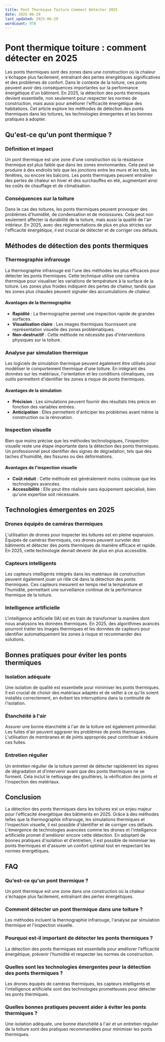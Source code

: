 ```yaml
---
title: Pont Thermique Toiture Comment Détecter 2025
date: 2025-06-29
last_updated: 2025-06-29
wordcount: 978
---
```


# Pont thermique toiture : comment détecter en 2025

Les ponts thermiques sont des zones dans une construction où la chaleur s'échappe plus facilement, entraînant des pertes énergétiques significatives et des problèmes de confort. Dans le contexte de la toiture, ces ponts peuvent avoir des conséquences importantes sur la performance énergétique d'un bâtiment. En 2025, la détection des ponts thermiques devient essentielle, non seulement pour respecter les normes de construction, mais aussi pour améliorer l'efficacité énergétique des habitations. Cet article explore les méthodes de détection des ponts thermiques dans les toitures, les technologies émergentes et les bonnes pratiques à adopter.

## Qu'est-ce qu'un pont thermique ?

### Définition et impact

Un pont thermique est une zone d'une construction où la résistance thermique est plus faible que dans les zones environnantes. Cela peut se produire à des endroits tels que les jonctions entre les murs et les toits, les fenêtres, ou encore les balcons. Les ponts thermiques peuvent entraîner des pertes de chaleur en hiver et des surchauffes en été, augmentant ainsi les coûts de chauffage et de climatisation.

### Conséquences sur la toiture

Dans le cas des toitures, les ponts thermiques peuvent provoquer des problèmes d'humidité, de condensation et de moisissures. Cela peut non seulement affecter la durabilité de la toiture, mais aussi la qualité de l'air intérieur. En 2025, avec des réglementations de plus en plus strictes sur l'efficacité énergétique, il est crucial de détecter et de corriger ces défauts.

## Méthodes de détection des ponts thermiques

### Thermographie infrarouge

La thermographie infrarouge est l'une des méthodes les plus efficaces pour détecter les ponts thermiques. Cette technique utilise une caméra thermique pour visualiser les variations de température à la surface de la toiture. Les zones plus froides indiquent des pertes de chaleur, tandis que les zones plus chaudes peuvent signaler des accumulations de chaleur.

#### Avantages de la thermographie

- **Rapidité** : La thermographie permet une inspection rapide de grandes surfaces.
- **Visualisation claire** : Les images thermiques fournissent une représentation visuelle des zones problématiques.
- **Non-destructif** : Cette méthode ne nécessite pas d'interventions physiques sur la toiture.

### Analyse par simulation thermique

Les logiciels de simulation thermique peuvent également être utilisés pour modéliser le comportement thermique d'une toiture. En intégrant des données sur les matériaux, l'orientation et les conditions climatiques, ces outils permettent d'identifier les zones à risque de ponts thermiques.

#### Avantages de la simulation

- **Précision** : Les simulations peuvent fournir des résultats très précis en fonction des variables entrées.
- **Anticipation** : Elles permettent d'anticiper les problèmes avant même la construction ou la rénovation.

### Inspection visuelle

Bien que moins précise que les méthodes technologiques, l'inspection visuelle reste une étape importante dans la détection des ponts thermiques. Un professionnel peut identifier des signes de dégradation, tels que des taches d'humidité, des fissures ou des déformations.

#### Avantages de l'inspection visuelle

- **Coût réduit** : Cette méthode est généralement moins coûteuse que les technologies avancées.
- **Accessibilité** : Elle peut être réalisée sans équipement spécialisé, bien qu'une expertise soit nécessaire.

## Technologies émergentes en 2025

### Drones équipés de caméras thermiques

L'utilisation de drones pour inspecter les toitures est en pleine expansion. Équipés de caméras thermiques, ces drones peuvent survoler des bâtiments et détecter des ponts thermiques de manière efficace et rapide. En 2025, cette technologie devrait devenir de plus en plus accessible.

### Capteurs intelligents

Les capteurs intelligents intégrés dans les matériaux de construction peuvent également jouer un rôle clé dans la détection des ponts thermiques. Ces capteurs mesurent en temps réel la température et l'humidité, permettant une surveillance continue de la performance thermique de la toiture.

### Intelligence artificielle

L'intelligence artificielle (IA) est en train de transformer la manière dont nous analysons les données thermiques. En 2025, des algorithmes avancés pourront traiter les images thermiques et les données de capteurs pour identifier automatiquement les zones à risque et recommander des solutions.

## Bonnes pratiques pour éviter les ponts thermiques

### Isolation adéquate

Une isolation de qualité est essentielle pour minimiser les ponts thermiques. Il est crucial de choisir des matériaux adaptés et de veiller à ce qu'ils soient installés correctement, en évitant les interruptions dans la continuité de l'isolation.

### Étanchéité à l'air

Assurer une bonne étanchéité à l'air de la toiture est également primordial. Les fuites d'air peuvent aggraver les problèmes de ponts thermiques. L'utilisation de membranes et de joints appropriés peut contribuer à réduire ces fuites.

### Entretien régulier

Un entretien régulier de la toiture permet de détecter rapidement les signes de dégradation et d'intervenir avant que des ponts thermiques ne se forment. Cela inclut le nettoyage des gouttières, la vérification des joints et l'inspection des matériaux.

## Conclusion

La détection des ponts thermiques dans les toitures est un enjeu majeur pour l'efficacité énergétique des bâtiments en 2025. Grâce à des méthodes telles que la thermographie infrarouge, les simulations thermiques et l'inspection visuelle, il est possible d'identifier et de corriger ces défauts. L'émergence de technologies avancées comme les drones et l'intelligence artificielle promet d'améliorer encore cette détection. En adoptant de bonnes pratiques d'isolation et d'entretien, il est possible de minimiser les ponts thermiques et d'assurer un confort optimal tout en respectant les normes énergétiques.

## FAQ

### Qu'est-ce qu'un pont thermique ?

Un pont thermique est une zone dans une construction où la chaleur s'échappe plus facilement, entraînant des pertes énergétiques.

### Comment détecter un pont thermique dans une toiture ?

Les méthodes incluent la thermographie infrarouge, l'analyse par simulation thermique et l'inspection visuelle.

### Pourquoi est-il important de détecter les ponts thermiques ?

La détection des ponts thermiques est essentielle pour améliorer l'efficacité énergétique, prévenir l'humidité et respecter les normes de construction.

### Quelles sont les technologies émergentes pour la détection des ponts thermiques ?

Les drones équipés de caméras thermiques, les capteurs intelligents et l'intelligence artificielle sont des technologies prometteuses pour détecter les ponts thermiques.

### Quelles bonnes pratiques peuvent aider à éviter les ponts thermiques ?

Une isolation adéquate, une bonne étanchéité à l'air et un entretien régulier de la toiture sont des pratiques recommandées pour minimiser les ponts thermiques.